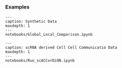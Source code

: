 ### Examples

```{toctree}
---
caption: Synthetic Data
maxdepth: 1
---
notebooks/Global_Local_Comparison.ipynb
```

```{toctree}
---
caption: scRNA derived Cell Cell Communicatio Data
maxdepth: 1
---
notebooks/Run_scACCorDiON.ipynb
```